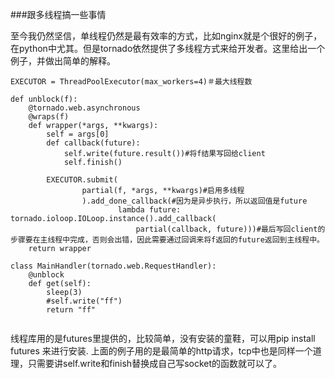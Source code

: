 
###跟多线程搞一些事情

至今我仍然坚信，单线程仍然是最有效率的方式，比如nginx就是个很好的例子，在python中尤其。但是tornado依然提供了多线程方式来给开发者。这里给出一个例子，并做出简单的解释。
```
EXECUTOR = ThreadPoolExecutor(max_workers=4)＃最大线程数

def unblock(f):
    @tornado.web.asynchronous
    @wraps(f)
    def wrapper(*args, **kwargs):
        self = args[0]
        def callback(future):
            self.write(future.result())#将f结果写回给client
            self.finish()

        EXECUTOR.submit(
                partial(f, *args, **kwargs)#启用多线程
                ).add_done_callback(#因为是异步执行，所以返回值是future
                        lambda future: tornado.ioloop.IOLoop.instance().add_callback(
                            partial(callback, future)))#最后写回client的步骤要在主线程中完成，否则会出错，因此需要通过回调来将f返回的future返回到主线程中。
    return wrapper

class MainHandler(tornado.web.RequestHandler):
    @unblock
    def get(self):
        sleep(3)
        #self.write("ff")
        return "ff"
        
```
线程库用的是futures里提供的，比较简单，没有安装的童鞋，可以用pip install futures 来进行安装.
上面的例子用的是最简单的http请求，tcp中也是同样一个道理，只需要讲self.write和finish替换成自己写socket的函数就可以了。
